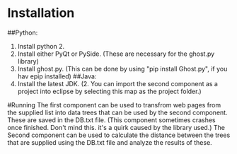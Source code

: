 # Installation
##Python:
  1. Install python 2.
  2. Install either PyQt or PySide. (These are necessary for the ghost.py library)
  3. Install ghost.py. (This can be done by using "pip install Ghost.py", if you hav epip installed)
##Java:
  1. Install the latest JDK.
 (2. You can import the second component as a project into eclipse by selecting this map as the project folder.)

#Running
 The first component can be used to transfrom web pages from the supplied list into data trees that can be used by the second component. These are saved in the DB.txt file. (This component sometimes crashes once finished. Don't mind this. it's a quirk caused by the library used.)
 The Second component can be used to calculate the distance between the trees that are supplied using the DB.txt file and analyze the results of these.
   
